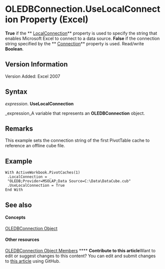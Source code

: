 
# OLEDBConnection.UseLocalConnection Property (Excel)

 **True** if the ** [LocalConnection](9f9e8aab-3804-1a30-3db1-4e453583ff1e.md)** property is used to specify the string that enables Microsoft Excel to connect to a data source. **False** if the connection string specified by the ** [Connection](03b83f0e-1a16-f44e-0a89-27742b733e05.md)** property is used. Read/write **Boolean**.


## Version Information

Version Added: Excel 2007 


## Syntax

 _expression_. **UseLocalConnection**

 _expression_A variable that represents an  **OLEDBConnection** object.


## Remarks

This example sets the connection string of the first PivotTable cache to reference an offline cube file.


## Example


```
With ActiveWorkbook.PivotCaches(1) 
 .LocalConnection = _ 
 "OLEDB;Provider=MSOLAP;Data Source=C:\Data\DataCube.cub" 
 .UseLocalConnection = True 
End With 

```


## See also


#### Concepts


 [OLEDBConnection Object](f246e544-9854-8e71-a7f7-dec57dd725e4.md)
#### Other resources


 [OLEDBConnection Object Members](2f1a2f81-ee3a-1b60-8dc3-87818e1790c1.md)
****   **Contribute to this article**Want to edit or suggest changes to this content? You can edit and submit changes to  [this article](https://github.com/jhershey00/VBA_Excel_Test/OpenXMLCon/articles/b346933c-17cd-ef11-6070-ee840c8d7c0a.md) using GitHub.

